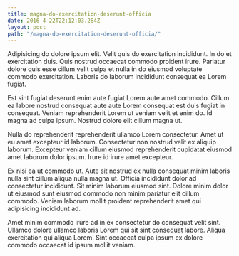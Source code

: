 ```yaml
---
title: magna-do-exercitation-deserunt-officia
date: 2016-4-22T22:12:03.284Z
layout: post
path: "/magna-do-exercitation-deserunt-officia/"
---
```


Adipisicing do dolore ipsum elit. Velit quis do exercitation incididunt. In do et exercitation duis. Quis nostrud occaecat commodo proident irure. Pariatur dolore quis esse cillum velit culpa et nulla in do eiusmod voluptate commodo exercitation. Laboris do laborum incididunt consequat ea Lorem fugiat.

Est sint fugiat deserunt enim aute fugiat Lorem aute amet commodo. Cillum ea labore nostrud consequat aute aute Lorem consequat est duis fugiat in consequat. Veniam reprehenderit Lorem ut veniam velit et enim do. Id magna ad culpa ipsum. Nostrud dolore elit cillum magna ut.

Nulla do reprehenderit reprehenderit ullamco Lorem consectetur. Amet ut eu amet excepteur id laborum. Consectetur non nostrud velit ex aliquip laborum. Excepteur veniam cillum eiusmod reprehenderit cupidatat eiusmod amet laborum dolor ipsum. Irure id irure amet excepteur.

Ex nisi ea ut commodo ut. Aute sit nostrud ex nulla consequat minim laboris nulla sint cillum aliqua nulla magna ut. Officia incididunt dolor ad consectetur incididunt. Sit minim laborum eiusmod sint. Dolore minim dolor ut eiusmod sunt eiusmod commodo non minim pariatur elit cillum commodo. Veniam laborum mollit proident reprehenderit amet qui adipisicing incididunt ad.

Amet minim commodo irure ad in ex consectetur do consequat velit sint. Ullamco dolore ullamco laboris Lorem qui sit sint consequat labore. Aliqua exercitation qui aliqua Lorem. Sint occaecat culpa ipsum ex dolore commodo occaecat id ipsum mollit veniam.